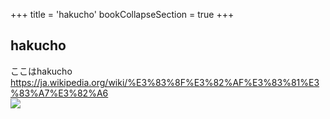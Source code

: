 +++
title = 'hakucho'
bookCollapseSection = true
+++
## hakucho
ここはhakucho  
https://ja.wikipedia.org/wiki/%E3%83%8F%E3%82%AF%E3%83%81%E3%83%A7%E3%82%A6  
![](https://upload.wikimedia.org/wikipedia/commons/thumb/1/12/Cygnus_cygnus_-WWT_Welney%2C_Ouse_Washes%2C_The_Fens%2C_England-8.jpg/1280px-Cygnus_cygnus_-WWT_Welney%2C_Ouse_Washes%2C_The_Fens%2C_England-8.jpg)  